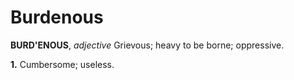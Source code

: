 # Burdenous

**BURD'ENOUS**, _adjective_ Grievous; heavy to be borne; oppressive.

**1.** Cumbersome; useless.